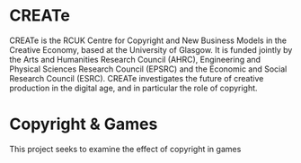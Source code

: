 # CREATe

CREATe is the RCUK Centre for Copyright and New Business Models in the Creative Economy, based at the University of Glasgow. It is funded jointly by the Arts and Humanities Research Council (AHRC), Engineering and Physical Sciences Research Council (EPSRC) and the Economic and Social Research Council (ESRC). CREATe investigates the future of creative production in the digital age, and in particular the role of copyright.

# Copyright & Games

This project seeks to examine the effect of copyright in games
